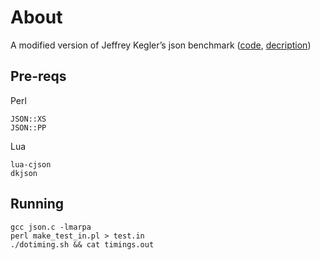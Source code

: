 ﻿About
=====

A modified version of Jeffrey Kegler’s json benchmark 
([code](https://github.com/jeffreykegler/libmarpa/tree/master/test/json), 
[decription](http://irclog.perlgeek.de/marpa/2014-08-31#i_9274289))

Pre-reqs
--------

Perl

    JSON::XS
    JSON::PP

Lua

    lua-cjson
    dkjson

Running   
-------
  
    gcc json.c -lmarpa
    perl make_test_in.pl > test.in
    ./dotiming.sh && cat timings.out
